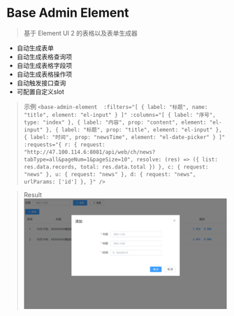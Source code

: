 # Base Admin Element
> 基于 Element UI 2 的表格以及表单生成器

- 自动生成表单
- 自动生成表格查询项
- 自动生成表格字段项
- 自动生成表格操作项
- 自动触发接口查询
- 可配置自定义slot

> 示例
`
<base-admin-element 
  :filters="[
    { label: "标题", name: "title", element: "el-input" }
  ]"
  :columns="[
    { label: "序号", type: "index" },
    { label: "内容", prop: "content", element: "el-input" },
    { label: "标题", prop: "title", element: "el-input" },
    { label: "时间", prop: "newsTime", element: "el-date-picker" }
  ]"
  :requests="{
    r: {
        request: "http://47.100.114.6:8081/api/web/ch/news?tabType=all&pageNum=1&pageSize=10", resolve: (res) => ({
            list: res.data.records,
            total: res.data.total
        })
    },
    c: { request: "news" },
    u: { request: "news" },
    d: { request: "news", urlParams: ['id'] },
  }"
   />
`

> Result
![Table generated with form!](/assets/ss_zh.PNG "Table generated with form")